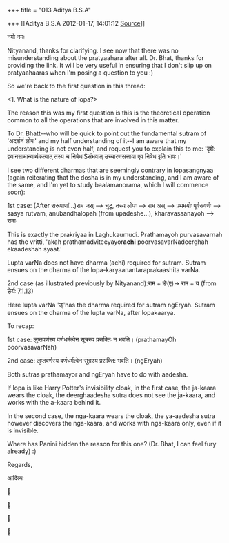 +++
title = "013 Aditya B.S.A"

+++
[[Aditya B.S.A	2012-01-17, 14:01:12 [Source](https://groups.google.com/g/samskrita/c/mFZcPyTVGKg)]]



नमो नमः

  

Nityanand, thanks for clarifying. I see now that there was no misunderstanding about the pratyaahara after all. Dr. Bhat, thanks for providing the link. It will be very useful in ensuring that I don't slip up on pratyaahaaras when I'm posing a question to you :)

  

So we're back to the first question in this thread:

  
  
\<1. What is the nature of lopa?>

  

The reason this was my first question is this is the theoretical operation common to all the operations that are involved in this matter.

  

To Dr. Bhatt--who will be quick to point out the fundamental sutram of 'अदर्शनं लोपः' and my half understanding of it--I am aware that my understanding is not even half, and request you to explain this to me: 'दृशे: ज्ञ्यानसामान्यार्थकत्वात् तस्य च निषेधाSसंभवात् उच्चारणसत्ताया एव निषेध इति भावः।'

  

I see two different dharmas that are seemingly contrary in lopasangnyaa (again reiterating that the dosha is in my understanding, and I am aware of the same, and I'm yet to study baalamanorama, which I will commence soon):

  

1st case: (After सरूपाणां...)राम जस् --> चुटू, तस्य लोपः --> राम अस् --> प्रथमयोः पूर्वसवर्णः --> sasya rutvam, anubandhalopah (from upadeshe...), kharavasaanayoh --> रामाः

  

This is exactly the prakriyaa in Laghukaumudi. Prathamayoh purvasavarnah has the vritti, 'akah prathamadviteeyayor**achi** poorvasavarNadeerghah ekaadeshah syaat.'

  

Lupta varNa does not have dharma (achi) required for sutram. Sutram ensues on the dharma of the lopa-karyaanantaraprakaashita varNa.

  

2nd case (as illustrated previously by Nityanand):राम + ङे(ए)-> राम + य (from ङेर्यः 7.1.13)

  

Here lupta varNa 'ङ्'has the dharma required for sutram ngEryah. Sutram ensues on the dharma of the lupta varNa, after lopakaarya.

  

To recap:

  

1st case: लुप्तवर्णस्य वर्णधर्मत्वेन सूत्रस्य प्रसक्तिः न भवति। (prathamayOh poorvasavarNah)



2nd case: लुप्तवर्णस्य वर्णधर्मत्वेन सूत्रस्य प्रसक्ति: भवति। (ngEryah)

  

Both sutras prathamayor and ngEryah have to do with aadesha.

  

If lopa is like Harry Potter's invisibility cloak, in the first case, the ja-kaara wears the cloak, the deerghaadesha sutra does not see the ja-kaara, and works with the a-kaara behind it.

  

In the second case, the nga-kaara wears the cloak, the ya-aadesha sutra however discovers the nga-kaara, and works with nga-kaara only, even if it is invisible.

  

Where has Panini hidden the reason for this one? (Dr. Bhat, I can feel fury already) :)

  

Regards,

  

आदित्यः

  

  

  

  

  

  









